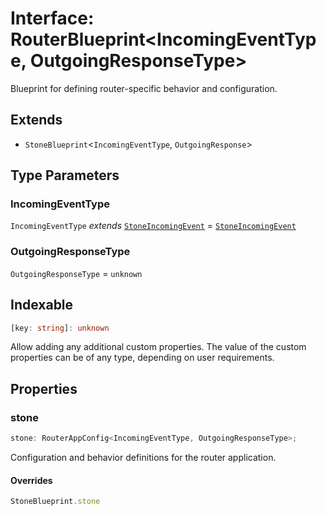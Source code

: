 # Interface: RouterBlueprint\<IncomingEventType, OutgoingResponseType\>

Blueprint for defining router-specific behavior and configuration.

## Extends

- `StoneBlueprint`\<`IncomingEventType`, `OutgoingResponse`\>

## Type Parameters

### IncomingEventType

`IncomingEventType` *extends* [`StoneIncomingEvent`](../../../declarations/interfaces/StoneIncomingEvent.md) = [`StoneIncomingEvent`](../../../declarations/interfaces/StoneIncomingEvent.md)

### OutgoingResponseType

`OutgoingResponseType` = `unknown`

## Indexable

```ts
[key: string]: unknown
```

Allow adding any additional custom properties.
The value of the custom properties can be of any type, depending on user requirements.

## Properties

### stone

```ts
stone: RouterAppConfig<IncomingEventType, OutgoingResponseType>;
```

Configuration and behavior definitions for the router application.

#### Overrides

```ts
StoneBlueprint.stone
```
